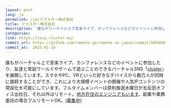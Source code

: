 ```yaml
---
layout: post
lang: ja
permalink: /ja/クラスター株式会社
title: クラスター株式会社
description: '誰もがバーチャル上で音楽ライブ、カンファレンスなどのイベントに参加したり、友達と常設ワールドやゲームで遊ぶことのできるバーチャルSNS「cluster」を展開しています。スマホやPC、VRといった好きなデバイスから数万人が同時に接続することができ、これにより大規模イベントの開催や人気IPコンテンツの常設化を可能にしています。フルタイムメンバーは原則毎週水曜日が五反田オフィス出社日、それ以外はリモート。地方在住のエンジニアもいます。副業や業務委託の場合フルリモートOK。(募集中)'
categories: 
link: https://corp.cluster.mu/
commit_url: https://github.com/remote-jp/remote-in-japan/commit/b650b0994970e1784f9df7f676d17574b0470674
commit_at:  2025-01-16
---
```


<p>誰もがバーチャル上で音楽ライブ、カンファレンスなどのイベントに参加したり、友達と常設ワールドやゲームで遊ぶことのできるバーチャルSNS「<a href="https://cluster.mu/">cluster</a>」を展開しています。スマホやPC、VRといった好きなデバイスから数万人が同時に接続することができ、これにより大規模イベントの開催や人気IPコンテンツの常設化を可能にしています。フルタイムメンバーは原則毎週水曜日が五反田オフィス出社日、それ以外はリモート。<a href="https://www.wantedly.com/companies/cluster/post_articles/294991">地方在住のエンジニアもいます</a>。副業や業務委託の場合フルリモートOK。<a href="https://corp.cluster.mu/recruit/">(募集中)</a></p>
